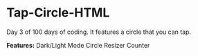 # Tap-Circle-HTML
Day 3 of 100 days of coding. It features a circle that you can tap.

**Features:**
Dark/Light Mode
Circle Resizer
Counter
